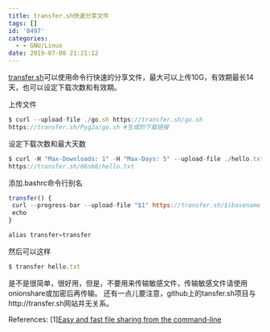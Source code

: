 ```yaml
---
title: transfer.sh快速分享文件
tags: []
id: '8497'
categories:
  - - GNU/Linux
date: 2019-07-08 21:21:12
---
```



<!-- more -->
[transfer.sh](https://transfer.sh/)可以使用命令行快速的分享文件，最大可以上传10G，有效期最长14天，也可以设定下载次数和有效期。

上传文件
```js
$ curl --upload-file ./go.sh https://transfer.sh/go.sh
https://transfer.sh/Pyg2a/go.sh #生成的下载链接
```

设定下载次数和最大天数
```js
$ curl -H "Max-Downloads: 1" -H "Max-Days: 5" --upload-file ./hello.txt https://transfer.sh/hello.txt 
https://transfer.sh/66nb8/hello.txt 
```

添加.bashrc命令行别名
```js
transfer() {
 curl --progress-bar --upload-file "$1" https://transfer.sh/$(basename "$1") tee /dev/null;
 echo
}

alias transfer=transfer
```
然后可以这样
```js
$ transfer hello.txt
```
是不是很简单，很好用，但是，不要用来传输敏感文件，传输敏感文件请使用onionshare或加密后再传输。
还有一点儿要注意，github上的tansfer.sh项目与http://transfer.sh网站并无关系。


References:
\[1\][Easy and fast file sharing from the command-line](https://github.com/dutchcoders/transfer.sh)